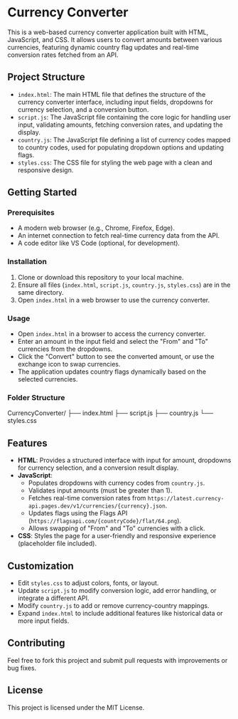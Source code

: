 # Currency Converter

This is a web-based currency converter application built with HTML, JavaScript, and CSS. It allows users to convert amounts between various currencies, featuring dynamic country flag updates and real-time conversion rates fetched from an API.

## Project Structure

- `index.html`: The main HTML file that defines the structure of the currency converter interface, including input fields, dropdowns for currency selection, and a conversion button.
- `script.js`: The JavaScript file containing the core logic for handling user input, validating amounts, fetching conversion rates, and updating the display.
- `country.js`: The JavaScript file defining a list of currency codes mapped to country codes, used for populating dropdown options and updating flags.
- `styles.css`: The CSS file for styling the web page with a clean and responsive design.

## Getting Started

### Prerequisites
- A modern web browser (e.g., Chrome, Firefox, Edge).
- An internet connection to fetch real-time currency data from the API.
- A code editor like VS Code (optional, for development).

### Installation
1. Clone or download this repository to your local machine.
2. Ensure all files (`index.html`, `script.js`, `country.js`, `styles.css`) are in the same directory.
3. Open `index.html` in a web browser to use the currency converter.

### Usage
- Open `index.html` in a browser to access the currency converter.
- Enter an amount in the input field and select the "From" and "To" currencies from the dropdowns.
- Click the "Convert" button to see the converted amount, or use the exchange icon to swap currencies.
- The application updates country flags dynamically based on the selected currencies.

### Folder Structure
CurrencyConverter/
├── index.html
├── script.js
├── country.js
└── styles.css

## Features
- **HTML**: Provides a structured interface with input for amount, dropdowns for currency selection, and a conversion result display.
- **JavaScript**: 
  - Populates dropdowns with currency codes from `country.js`.
  - Validates input amounts (must be greater than 1).
  - Fetches real-time conversion rates from `https://latest.currency-api.pages.dev/v1/currencies/{currency}.json`.
  - Updates flags using the Flags API (`https://flagsapi.com/{countryCode}/flat/64.png`).
  - Allows swapping of "From" and "To" currencies with a click.
- **CSS**: Styles the page for a user-friendly and responsive experience (placeholder file included).

## Customization
- Edit `styles.css` to adjust colors, fonts, or layout.
- Update `script.js` to modify conversion logic, add error handling, or integrate a different API.
- Modify `country.js` to add or remove currency-country mappings.
- Expand `index.html` to include additional features like historical data or more input fields.

## Contributing
Feel free to fork this project and submit pull requests with improvements or bug fixes.

## License
This project is licensed under the MIT License.

